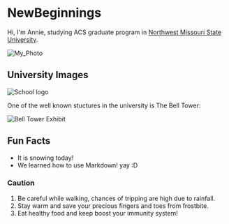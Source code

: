 # NewBeginnings

Hi, I'm Annie, studying ACS graduate program in [Northwest Missouri State University](https://www.nwmissouri.edu/).

![My_Photo](https://scontent.fcou1-1.fna.fbcdn.net/v/t1.0-9/p720x720/80715531_2591940524255382_3917081603553099776_o.jpg?_nc_cat=102&_nc_ohc=hxljfRHQxS8AX_AVDuU&_nc_ht=scontent.fcou1-1.fna&_nc_tp=1002&oh=7a9ea3293c587d9f5434cef3fcc8884d&oe=5E9EB3D7)

## University Images

![School logo](https://upload.wikimedia.org/wikipedia/en/3/32/NW_Missouri_State_seal.png)

One of the well known stuctures in the university is The Bell Tower:

![Bell Tower Exhibit](https://upload.wikimedia.org/wikipedia/commons/thumb/2/2f/Nwmsu-college.jpg/320px-Nwmsu-college.jpg)

## Fun Facts

* It is snowing today!
* We learned how to use Markdown! yay :D

### Caution

1. Be careful while walking, chances of tripping are high due to rainfall.
2. Stay warm and save your precious fingers and toes from frostbite.
3. Eat healthy food and keep boost your immunity system!
